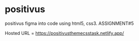 # positivus
positivus figma into code using html5, css3. ASSIGNMENT#5

Hosted URL = https://positivusthemecsstask.netlify.app/